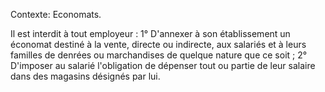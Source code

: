 Contexte: Economats.

Il est interdit à tout employeur : 1° D'annexer à son établissement un économat destiné à la vente, directe ou indirecte, aux salariés et à leurs familles de denrées ou marchandises de quelque nature que ce soit ; 2° D'imposer au salarié l'obligation de dépenser tout ou partie de leur salaire dans des magasins désignés par lui.